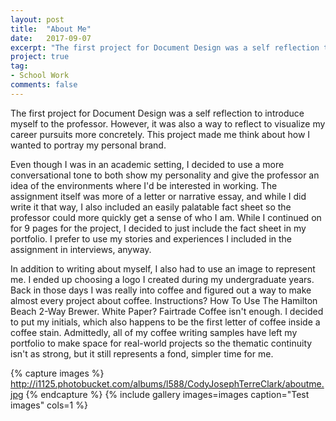 ```yaml
---
layout: post
title:  "About Me"
date:   2017-09-07
excerpt: "The first project for Document Design was a self reflection to introduce ourselves to to the professor but also to make us think about ourselves to visualize our career pursuits."
project: true
tag:
- School Work
comments: false
---
```


The first project for Document Design was a self reflection to introduce myself to the professor. However, it was also a way to reflect to visualize my career pursuits more concretely. This project made me think about how I wanted to portray my personal brand.

Even though I was in an academic setting, I decided to use a more conversational tone to both show my personality and give the professor an idea of the environments where I'd be interested in working. The assignment itself was more of a letter or narrative essay, and while I did write it that way, I also included an easily palatable fact sheet so the professor could more quickly get a sense of who I am. While I continued on for 9 pages for the project, I decided to just include the fact sheet in my portfolio. I prefer to use my stories and experiences I included in the assignment in interviews, anyway.

In addition to writing about myself, I also had to use an image to represent me. I ended up choosing a logo I created during my undergraduate years. Back in those days I was really into coffee and figured out a way to make almost every project about coffee. Instructions? How To Use The Hamilton Beach 2-Way Brewer. White Paper? Fairtrade Coffee isn't enough. I decided to put my initials, which also happens to be the first letter of coffee inside a coffee stain. Admittedly, all of my coffee writing samples have left my portfolio to make space for real-world projects so the thematic continuity isn't as strong, but it still represents a fond, simpler time for me.

{% capture images %}
  http://i1125.photobucket.com/albums/l588/CodyJosephTerreClark/aboutme.jpg
{% endcapture %}
{% include gallery images=images caption="Test images" cols=1 %}
